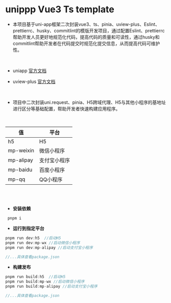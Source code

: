 # **unippp** Vue3 Ts template

- 本项目基于uni-app框架二次封装vue3、ts、pinia、uview-plus、Eslint、prettierrc、husky、commitlint的模版开发项目，通过配置Eslint、prettierrc帮助开发人员更好地规范化代码，提高代码的质量和可读性，通过husky和commitlint帮助开发者在代码提交时规范化提交信息，从而提高代码可维护性。
<br/>

- uniapp [官方文档](https://uniapp.dcloud.net.cn/component/)

- uview-plus [官方文档](https://uiadmin.net/uview-plus/)
<br/>

- 项目中二次封装uni.request、pinia、H5跨域代理、H5与其他小程序的基地址进行区分等基础配置，帮助开发者快速构建应用程序。


<br/>

值|平台
-|-|
h5|H5
mp-weixin|微信小程序
mp-alipay|支付宝小程序
mp-baidu|百度小程序
mp-qq|QQ小程序

<br/>
<br/>


- **安装依赖**

```
 pnpm i
```

- **运行到指定平台**

```javascript
pnpm run dev:h5  //启动H5
pnpm run dev:mp-wx //启动微信小程序
pnpm run dev:mp-alipay //启动支付宝小程序

//...具体查看package.json
```

- **构建发布**

```javascript
pnpm run build:h5  //启动H5
pnpm run build:mp-wx //启动微信小程序
pnpm run build:mp-alipay //启动支付宝小程序

//...具体查看package.json
```


